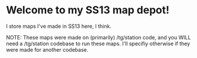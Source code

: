 # Welcome to my SS13 map depot!

I store maps I've made in SS13 here, I think.

NOTE: These maps were made on (primarily) /tg/station code, and you WILL need a /tg/station codebase to run these maps.
I'll specifiy otherwise if they were made for another codebase.
